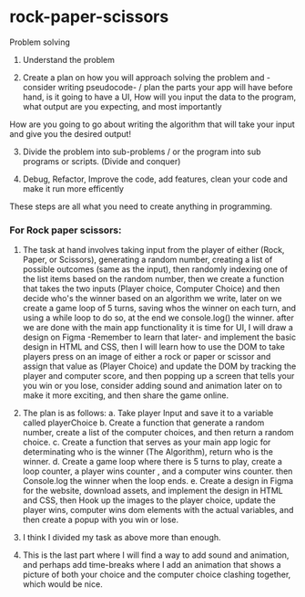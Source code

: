 # rock-paper-scissors
Problem solving 
1. Understand the problem 

2. Create a plan on how you will approach solving the problem and -consider writing pseudocode- / plan the parts your app will have before hand, is it going to have a UI, How will you input the data to the program, what output are you expecting, and most importantly

How are you going to go about writing the algorithm that will take your input and give you the desired output!

3. Divide the problem into sub-problems / or the program into sub programs or scripts. (Divide and conquer)

4. Debug, Refactor, Improve the code, add features, clean your code and make it run more efficently 

These steps are all what you need to create anything in programming. 


### For Rock paper scissors: 

1. The task at hand involves taking input from the player of either (Rock, Paper, or Scissors), generating a random number, creating a list of possible outcomes (same as the input), then randomly indexing one of the list items based on the random number, then we create a function that takes the two inputs (Player choice, Computer Choice) and then decide who's the winner based on an algorithm we write, later on we create a game loop of 5 turns, saving whos the winner on each turn, and using a while loop to do so, at the end we console.log() the winner. after we are done with the main app functionality it is time for UI, I will draw a design on Figma -Remember to learn that later- and implement the basic design in HTML and CSS, then I will learn how to use the DOM to take players press on an image of either a rock or paper or scissor and assign that value as (Player Choice) and update the DOM by tracking the player and computer score, and then popping up a screen that tells your you win or you lose, consider adding sound and animation later on to make it more exciting, and then share the game online. 

2. The plan is as follows: 
    a. Take player Input and save it to a variable called playerChoice 
    b. Create a function that generate a random number, create a list of the computer choices, and then return a random choice.
    c. Create a function that serves as your main app logic for determinating who is the winner (The Algorithm), return who is the winner.
    d. Create a game loop where there is 5 turns to play, create a loop counter, a player wins counter , and a computer wins counter. then Console.log the winner when the loop ends. 
    e. Create a design in Figma for the website, download assets, and implement the design in HTML and CSS, then Hook up the images to the player choice, update the player wins, computer wins dom elements with the actual variables, and then create a popup with you win or lose. 
    
3. I think I divided my task as above more than enough. 

4. This is the last part where I will find a way to add sound and animation, and perhaps add time-breaks where I add an animation that shows a picture of both your choice and the computer choice clashing together, which would be nice. 
